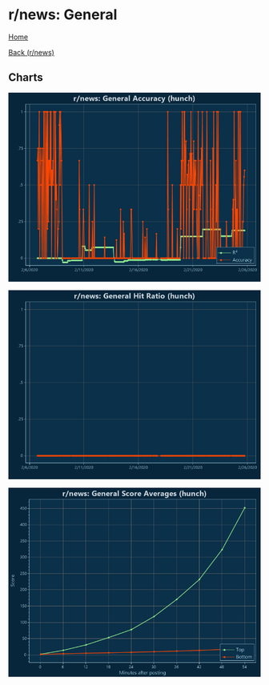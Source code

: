 # r/news: General

[Home](../../index.md)

[Back (r/news)](../hunch_news.md)

## Charts

![r/news R² (hunch)](../../images/models/hunch_news_General_Accuracy.png "r/news R² (hunch)")

![r/news Hit Ratio (hunch)](../../images/models/hunch_news_General_HitRatio.png "r/news Hit Ratio (hunch)")

![r/news Score Averages (hunch)](../../images/models/hunch_news_General_Scores.png "r/news Score Averages (hunch)")

